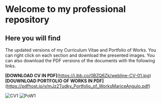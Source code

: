 # Welcome to my professional repository
## Here you will find

The updated versions of my Curriculum Vitae and Portfolio of Works. You can right click on each section and download the presented images. You can also download the PDF versions of the documents with the following links.

**[DOWNLOAD CV IN PDF]**(https://i.ibb.co/0BZQ6Zk/webline-CV-01.jpg)
**[DOUWNLOAD PORTFOLIO OF WORKS IN PDF]**(https://pdfhost.io/v/mJz2Tudky_Portfolio_of_WorksMariceAngulo.pdf)



![CV1](https://photos.app.goo.gl/UD1rnz9tupTg7dBW6)
![PoW1](https://photos.app.goo.gl/pTZUBZUDF8Kunnkk6)
